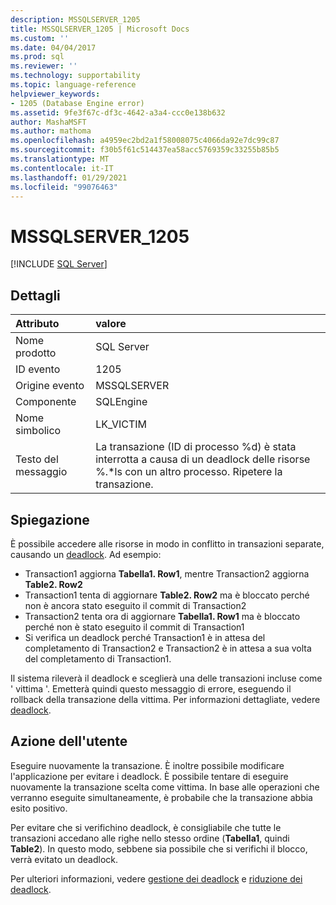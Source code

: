 ```yaml
---
description: MSSQLSERVER_1205
title: MSSQLSERVER_1205 | Microsoft Docs
ms.custom: ''
ms.date: 04/04/2017
ms.prod: sql
ms.reviewer: ''
ms.technology: supportability
ms.topic: language-reference
helpviewer_keywords:
- 1205 (Database Engine error)
ms.assetid: 9fe3f67c-df3c-4642-a3a4-ccc0e138b632
author: MashaMSFT
ms.author: mathoma
ms.openlocfilehash: a4959ec2bd2a1f58008075c4066da92e7dc99c87
ms.sourcegitcommit: f30b5f61c514437ea58acc5769359c33255b85b5
ms.translationtype: MT
ms.contentlocale: it-IT
ms.lasthandoff: 01/29/2021
ms.locfileid: "99076463"
---
```

# <a name="mssqlserver_1205"></a>MSSQLSERVER_1205
 [!INCLUDE [SQL Server](../../includes/applies-to-version/sqlserver.md)]
  
## <a name="details"></a>Dettagli  
  
| Attributo | valore |  
| :-------- | :---- |  
|Nome prodotto|SQL Server|  
|ID evento|1205|  
|Origine evento|MSSQLSERVER|  
|Componente|SQLEngine|  
|Nome simbolico|LK_VICTIM|  
|Testo del messaggio|La transazione (ID di processo %d) è stata interrotta a causa di un deadlock delle risorse %.*ls con un altro processo. Ripetere la transazione.|  
  
## <a name="explanation"></a>Spiegazione

È possibile accedere alle risorse in modo in conflitto in transazioni separate, causando un [deadlock](../sql-server-transaction-locking-and-row-versioning-guide.md?#deadlocks). Ad esempio:  
  
- Transaction1 aggiorna **Tabella1. Row1**, mentre Transaction2 aggiorna **Table2. Row2**
- Transaction1 tenta di aggiornare **Table2. Row2** ma è bloccato perché non è ancora stato eseguito il commit di Transaction2  
- Transaction2 tenta ora di aggiornare **Tabella1. Row1** ma è bloccato perché non è stato eseguito il commit di Transaction1
- Si verifica un deadlock perché Transaction1 è in attesa del completamento di Transaction2 e Transaction2 è in attesa a sua volta del completamento di Transaction1.  
  
Il sistema rileverà il deadlock e sceglierà una delle transazioni incluse come ' vittima '. Emetterà quindi questo messaggio di errore, eseguendo il rollback della transazione della vittima.  Per informazioni dettagliate, vedere [deadlock](../sql-server-transaction-locking-and-row-versioning-guide.md?#deadlocks).

## <a name="user-action"></a>Azione dell'utente  

Eseguire nuovamente la transazione. È inoltre possibile modificare l'applicazione per evitare i deadlock. È possibile tentare di eseguire nuovamente la transazione scelta come vittima. In base alle operazioni che verranno eseguite simultaneamente, è probabile che la transazione abbia esito positivo.  
  
Per evitare che si verifichino deadlock, è consigliabile che tutte le transazioni accedano alle righe nello stesso ordine (**Tabella1**, quindi **Table2**). In questo modo, sebbene sia possibile che si verifichi il blocco, verrà evitato un deadlock.  
  
Per ulteriori informazioni, vedere [gestione dei deadlock](../sql-server-transaction-locking-and-row-versioning-guide.md?#handling-deadlocks) e [riduzione dei deadlock](../sql-server-transaction-locking-and-row-versioning-guide.md#deadlock_minimizing).
